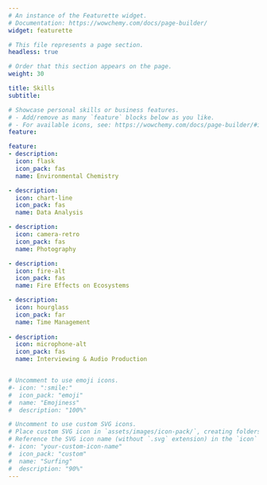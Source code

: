 ```yaml
---
# An instance of the Featurette widget.
# Documentation: https://wowchemy.com/docs/page-builder/
widget: featurette

# This file represents a page section.
headless: true

# Order that this section appears on the page.
weight: 30

title: Skills
subtitle:

# Showcase personal skills or business features.
# - Add/remove as many `feature` blocks below as you like.
# - For available icons, see: https://wowchemy.com/docs/page-builder/#icons
feature:

feature:
- description: 
  icon: flask
  icon_pack: fas
  name: Environmental Chemistry 

- description: 
  icon: chart-line
  icon_pack: fas
  name: Data Analysis

- description: 
  icon: camera-retro
  icon_pack: fas
  name: Photography

- description: 
  icon: fire-alt
  icon_pack: fas
  name: Fire Effects on Ecosystems

- description: 
  icon: hourglass
  icon_pack: far
  name: Time Management
  
- description: 
  icon: microphone-alt
  icon_pack: fas
  name: Interviewing & Audio Production


# Uncomment to use emoji icons.
#- icon: ":smile:"
#  icon_pack: "emoji"
#  name: "Emojiness"
#  description: "100%"  

# Uncomment to use custom SVG icons.
# Place custom SVG icon in `assets/images/icon-pack/`, creating folders if necessary.
# Reference the SVG icon name (without `.svg` extension) in the `icon` field.
#- icon: "your-custom-icon-name"
#  icon_pack: "custom"
#  name: "Surfing"
#  description: "90%"
---
```

